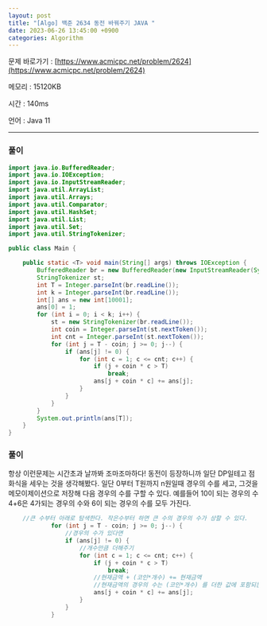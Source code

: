 ```yaml
---
layout: post
title: "[Algo] 백준 2634 동전 바꿔주기 JAVA "
date: 2023-06-26 13:45:00 +0900
categories: Algorithm
---
```


문제 바로가기 : [https://www.acmicpc.net/problem/2624](https://www.acmicpc.net/problem/2624)

메모리 : 15120KB

시간 : 140ms

언어 : Java 11

---

### 풀이

```java
import java.io.BufferedReader;
import java.io.IOException;
import java.io.InputStreamReader;
import java.util.ArrayList;
import java.util.Arrays;
import java.util.Comparator;
import java.util.HashSet;
import java.util.List;
import java.util.Set;
import java.util.StringTokenizer;

public class Main {

    public static <T> void main(String[] args) throws IOException {
        BufferedReader br = new BufferedReader(new InputStreamReader(System.in));
        StringTokenizer st;
        int T = Integer.parseInt(br.readLine());
        int k = Integer.parseInt(br.readLine());
        int[] ans = new int[10001];
        ans[0] = 1;
        for (int i = 0; i < k; i++) {
            st = new StringTokenizer(br.readLine());
            int coin = Integer.parseInt(st.nextToken());
            int cnt = Integer.parseInt(st.nextToken());
            for (int j = T - coin; j >= 0; j--) {
                if (ans[j] != 0) {
                    for (int c = 1; c <= cnt; c++) {
                        if (j + coin * c > T)
                            break;
                        ans[j + coin * c] += ans[j];
                    }
                }
            }
        }
        System.out.println(ans[T]);
    }
}
```

### 풀이

항상 이런문제는 시간초과 날까봐 조마조마하다! 동전이 등장하니까 일단 DP일테고 점화식을 세우는 것을 생각해봤다.
일단 0부터 T원까지 n원일때 경우의 수를 세고, 그것을 메모이제이션으로 저장해 다음 경우의 수를 구할 수 있다.
예를들어 10이 되는 경우의 수 4+6은 4가되는 경우의 수와 6이 되는 경우의 수를 모두 가진다.

```java
    //큰 수부터 아래로 탐색한다. 작은수부터 하면 큰 수의 경우의 수가 상할 수 있다.
            for (int j = T - coin; j >= 0; j--) {
                //경우의 수가 있다면
                if (ans[j] != 0) {
                    //개수만큼 더해주기
                    for (int c = 1; c <= cnt; c++) {
                        if (j + coin * c > T)
                            break;
                        //현재금액 + (코인*개수) += 현재금액
                        //현재금액의 경우의 수는 (코인*개수) 를 더한 값에 포함되는 경우의 수이다.
                        ans[j + coin * c] += ans[j];
                    }
                }
            }
```
